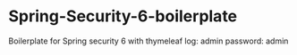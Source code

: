 # Spring-Security-6-boilerplate
Boilerplate for Spring security 6 with thymeleaf
log: admin
password: admin
